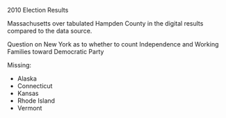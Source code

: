 2010 Election Results

Massachusetts over tabulated Hampden County in the digital results compared to the data source.

Question on New York as to whether to count Independence and Working Families toward Democratic Party

Missing:
- Alaska
- Connecticut
- Kansas
- Rhode Island
- Vermont
